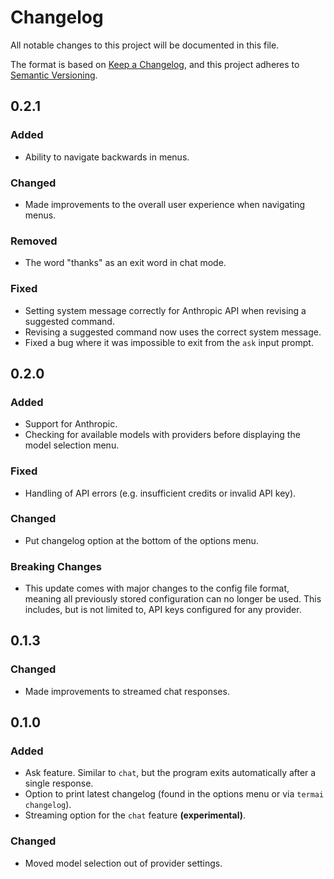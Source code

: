 # Changelog

All notable changes to this project will be documented in this file.

The format is based on [Keep a Changelog](https://keepachangelog.com/en/1.1.0/),
and this project adheres to [Semantic Versioning](https://semver.org/spec/v2.0.0.html).

## 0.2.1

### Added
- Ability to navigate backwards in menus.

### Changed
- Made improvements to the overall user experience when navigating menus.

### Removed
- The word "thanks" as an exit word in chat mode.

### Fixed
- Setting system message correctly for Anthropic API when revising a suggested command.
- Revising a suggested command now uses the correct system message.
- Fixed a bug where it was impossible to exit from the `ask` input prompt.

## 0.2.0

### Added
- Support for Anthropic.
- Checking for available models with providers before displaying the model selection menu.

### Fixed
- Handling of API errors (e.g. insufficient credits or invalid API key).

### Changed
- Put changelog option at the bottom of the options menu.

### Breaking Changes
- This update comes with major changes to the config file format, meaning all previously stored configuration can no longer be used. This includes, but is not limited to, API keys configured for any provider.

## 0.1.3 

### Changed
- Made improvements to streamed chat responses.

## 0.1.0

### Added
- Ask feature. Similar to `chat`, but the program exits automatically after a single response.
- Option to print latest changelog (found in the options menu or via `termai changelog`).
- Streaming option for the `chat` feature **(experimental)**.

### Changed
- Moved model selection out of provider settings.
